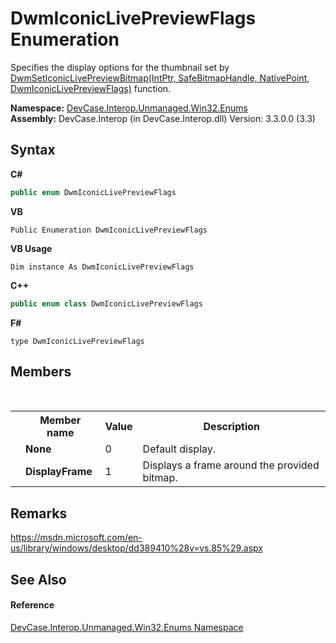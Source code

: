 # DwmIconicLivePreviewFlags Enumeration
 

Specifies the display options for the thumbnail set by <a href="M_DevCase_Interop_Unmanaged_Win32_NativeMethods_DwmSetIconicLivePreviewBitmap">DwmSetIconicLivePreviewBitmap(IntPtr, SafeBitmapHandle, NativePoint, DwmIconicLivePreviewFlags)</a> function.

**Namespace:**&nbsp;<a href="N_DevCase_Interop_Unmanaged_Win32_Enums">DevCase.Interop.Unmanaged.Win32.Enums</a><br />**Assembly:**&nbsp;DevCase.Interop (in DevCase.Interop.dll) Version: 3.3.0.0 (3.3)

## Syntax

**C#**<br />
``` C#
public enum DwmIconicLivePreviewFlags
```

**VB**<br />
``` VB
Public Enumeration DwmIconicLivePreviewFlags
```

**VB Usage**<br />
``` VB Usage
Dim instance As DwmIconicLivePreviewFlags
```

**C++**<br />
``` C++
public enum class DwmIconicLivePreviewFlags
```

**F#**<br />
``` F#
type DwmIconicLivePreviewFlags
```


## Members
&nbsp;<table><tr><th></th><th>Member name</th><th>Value</th><th>Description</th></tr><tr><td /><td target="F:DevCase.Interop.Unmanaged.Win32.Enums.DwmIconicLivePreviewFlags.None">**None**</td><td>0</td><td>Default display.</td></tr><tr><td /><td target="F:DevCase.Interop.Unmanaged.Win32.Enums.DwmIconicLivePreviewFlags.DisplayFrame">**DisplayFrame**</td><td>1</td><td>Displays a frame around the provided bitmap.</td></tr></table>

## Remarks
<a href="https://msdn.microsoft.com/en-us/library/windows/desktop/dd389410%28v=vs.85%29.aspx" target="_blank">https://msdn.microsoft.com/en-us/library/windows/desktop/dd389410%28v=vs.85%29.aspx</a>

## See Also


#### Reference
<a href="N_DevCase_Interop_Unmanaged_Win32_Enums">DevCase.Interop.Unmanaged.Win32.Enums Namespace</a><br />